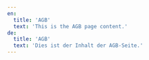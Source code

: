 ```yaml
---
en:
  title: 'AGB'
  text: 'This is the AGB page content.'
de:
  title: 'AGB'
  text: 'Dies ist der Inhalt der AGB-Seite.'
---
```

